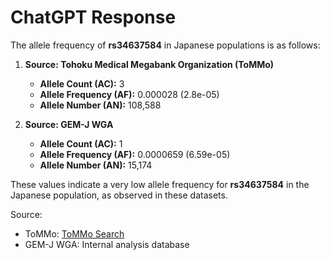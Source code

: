 # ChatGPT Response

The allele frequency of **rs34637584** in Japanese populations is as follows:

1. **Source: Tohoku Medical Megabank Organization (ToMMo)**
   - **Allele Count (AC):** 3
   - **Allele Frequency (AF):** 0.000028 (2.8e-05)
   - **Allele Number (AN):** 108,588

2. **Source: GEM-J WGA**
   - **Allele Count (AC):** 1
   - **Allele Frequency (AF):** 0.0000659 (6.59e-05)
   - **Allele Number (AN):** 15,174

These values indicate a very low allele frequency for **rs34637584** in the Japanese population, as observed in these datasets.

Source:
- ToMMo: [ToMMo Search](https://jmorp.megabank.tohoku.ac.jp/search?query=12%3A40340400)
- GEM-J WGA: Internal analysis database